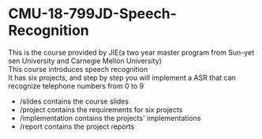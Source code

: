 
# CMU-18-799JD-Speech-Recognition
This is the course provided by JIE(a two year master program from Sun-yet sen University and Carnegie Mellon University)  
This course introduces speech recognition  
It has six projects, and step by step you will implement a ASR that can recognize telephone numbers from 0 to 9

- /slides contains the course slides
- /project contains the requirements for six projects
- /implementation contains the projects' implementations
- /report contains the project reports
